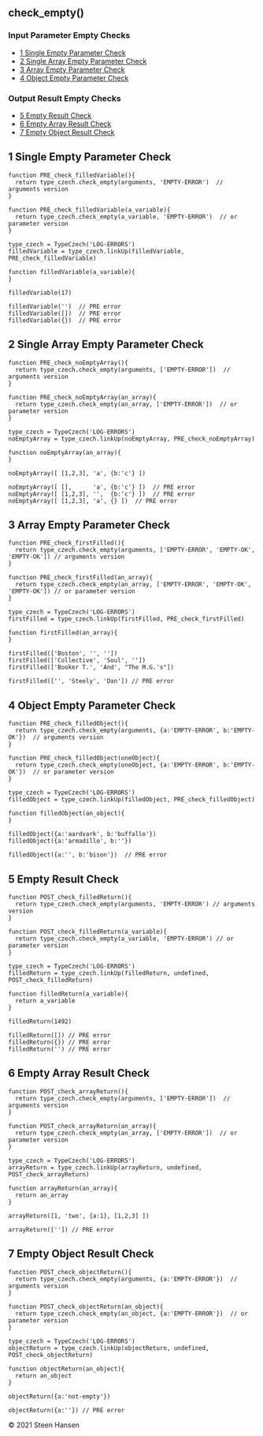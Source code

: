 ## check_empty() 

### Input Parameter Empty Checks
  -  [1 Single Empty Parameter Check](#single-empty-parameter-check)  
  -  [2 Single Array Empty Parameter Check](#single-array-empty-parameter-check) 
  -  [3 Array Empty Parameter Check](#array-empty-parameter-check)  
  -  [4 Object Empty Parameter Check](#object-empty-parameter-check)  


### Output Result Empty Checks
  -  [5 Empty Result Check](#empty-result-check)
  -  [6 Empty Array Result Check](#empty-array-result-check)     
  -  [7 Empty Object Result Check](#empty-object-result-check)     



## 1 Single Empty Parameter Check<a name="single-empty-parameter-check"></a>
  
```
function PRE_check_filledVariable(){
  return type_czech.check_empty(arguments, 'EMPTY-ERROR')  // arguments version
}
```
```
function PRE_check_filledVariable(a_variable){
  return type_czech.check_empty(a_variable, 'EMPTY-ERROR')  // or parameter version
}

type_czech = TypeCzech('LOG-ERRORS')
filledVariable = type_czech.linkUp(filledVariable, PRE_check_filledVariable) 

function filledVariable(a_variable){
}

filledVariable(17)

filledVariable('')  // PRE error 
filledVariable([])  // PRE error 
filledVariable({})  // PRE error 
```

## 2 Single Array Empty Parameter Check<a name="single-array-empty-parameter-check"></a>
    
```
function PRE_check_noEmptyArray(){
  return type_czech.check_empty(arguments, ['EMPTY-ERROR'])  // arguments version
}
```
```
function PRE_check_noEmptyArray(an_array){
  return type_czech.check_empty(an_array, ['EMPTY-ERROR'])  // or parameter version
}

type_czech = TypeCzech('LOG-ERRORS')
noEmptyArray = type_czech.linkUp(noEmptyArray, PRE_check_noEmptyArray) 

function noEmptyArray(an_array){
}

noEmptyArray([ [1,2,3], 'a', {b:'c'} ])  

noEmptyArray([ [],      'a', {b:'c'} ])  // PRE error     
noEmptyArray([ [1,2,3], '',  {b:'c'} ])  // PRE error     
noEmptyArray([ [1,2,3], 'a', {} ])  // PRE error     
```


## 3 Array Empty Parameter Check<a name="array-empty-parameter-check"></a>
```
function PRE_check_firstFilled(){
  return type_czech.check_empty(arguments, ['EMPTY-ERROR', 'EMPTY-OK', 'EMPTY-OK']) // arguments version
}
```
```
function PRE_check_firstFilled(an_array){
  return type_czech.check_empty(an_array, ['EMPTY-ERROR', 'EMPTY-OK', 'EMPTY-OK']) // or parameter version
}

type_czech = TypeCzech('LOG-ERRORS')
firstFilled = type_czech.linkUp(firstFilled, PRE_check_firstFilled) 

function firstFilled(an_array){
}

firstFilled(['Boston', '', ''])  
firstFilled(['Collective', 'Soul', ''])  
firstFilled(['Booker T.', 'And', "The M.G.'s"])  

firstFilled(['', 'Steely', 'Dan']) // PRE error     
```

## 4 Object Empty Parameter Check<a name="object-empty-parameter-check"></a>

```
function PRE_check_filledObject(){
  return type_czech.check_empty(arguments, {a:'EMPTY-ERROR', b:'EMPTY-OK'})  // arguments version
}
```
```
function PRE_check_filledObject(oneObject){
  return type_czech.check_empty(oneObject, {a:'EMPTY-ERROR', b:'EMPTY-OK'})  // or parameter version
}

type_czech = TypeCzech('LOG-ERRORS')
filledObject = type_czech.linkUp(filledObject, PRE_check_filledObject) 

function filledObject(an_object){
}

filledObject({a:'aardvark', b:'buffallo'})  
filledObject({a:'armadillo', b:''})  

filledObject({a:'', b:'bison'})  // PRE error 
```




## 5 Empty Result Check<a name="empty-result-check"></a>
```
function POST_check_filledReturn(){
  return type_czech.check_empty(arguments, 'EMPTY-ERROR') // arguments version 
}
```
```
function POST_check_filledReturn(a_variable){
  return type_czech.check_empty(a_variable, 'EMPTY-ERROR') // or parameter version
}

type_czech = TypeCzech('LOG-ERRORS')
filledReturn = type_czech.linkUp(filledReturn, undefined, POST_check_filledReturn) 

function filledReturn(a_variable){
  return a_variable
}

filledReturn(1492)

filledReturn([]) // PRE error         
filledReturn({}) // PRE error         
filledReturn('') // PRE error         
```


## 6 Empty Array Result Check<a name="empty-array-result-check"></a> 
```
function POST_check_arrayReturn(){
  return type_czech.check_empty(arguments, ['EMPTY-ERROR'])  // arguments version 
}
```
```
function POST_check_arrayReturn(an_array){
  return type_czech.check_empty(an_array, ['EMPTY-ERROR'])  // or parameter version
}

type_czech = TypeCzech('LOG-ERRORS')
arrayReturn = type_czech.linkUp(arrayReturn, undefined, POST_check_arrayReturn) 

function arrayReturn(an_array){
  return an_array
}

arrayReturn([1, 'two', {a:1}, [1,2,3] ])  

arrayReturn(['']) // PRE error     
```




## 7 Empty Object Result Check<a name="empty-object-result-check"></a> 
```
function POST_check_objectReturn(){
  return type_czech.check_empty(arguments, {a:'EMPTY-ERROR'})  // arguments version 
}
```
```
function POST_check_objectReturn(an_object){
  return type_czech.check_empty(an_object, {a:'EMPTY-ERROR'})  // or parameter version
}

type_czech = TypeCzech('LOG-ERRORS')
objectReturn = type_czech.linkUp(objectReturn, undefined, POST_check_objectReturn) 

function objectReturn(an_object){
  return an_object
}

objectReturn({a:'not-empty'})  

objectReturn({a:''}) // PRE error     
```










&copy; 2021 Steen Hansen



